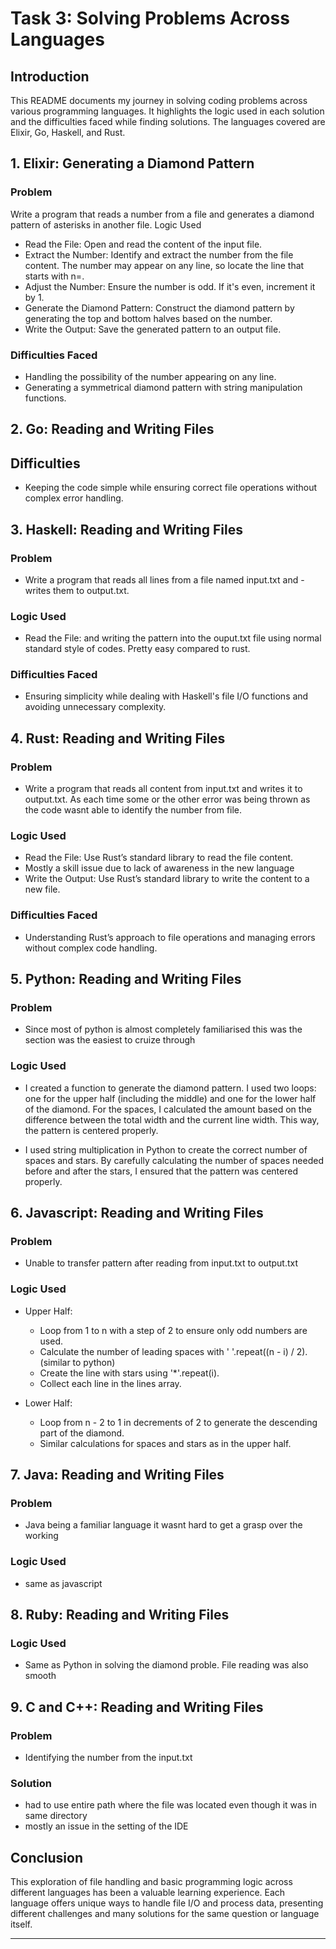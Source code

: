 # Task 3: Solving Problems Across Languages

## Introduction

This README documents my journey in solving coding problems across various programming languages. It highlights the logic used in each solution and the difficulties faced while finding solutions. The languages covered are Elixir, Go, Haskell, and Rust.

## 1. Elixir: Generating a Diamond Pattern
### Problem

Write a program that reads a number from a file and generates a diamond pattern of asterisks in another file.
Logic Used

- Read the File: Open and read the content of the input file.
- Extract the Number: Identify and extract the number from the file content. The number may appear on any line, so locate the line that starts with n=.
- Adjust the Number: Ensure the number is odd. If it's even, increment it by 1.
- Generate the Diamond Pattern: Construct the diamond pattern by    generating the top and bottom halves based on the number.
- Write the Output: Save the generated pattern to an output file.

### Difficulties Faced

- Handling the possibility of the number appearing on any line.
- Generating a symmetrical diamond pattern with string manipulation functions.

## 2. Go: Reading and Writing Files
## Difficulties
- Keeping the code simple while ensuring correct file operations without complex error handling.

## 3. Haskell: Reading and Writing Files
### Problem

- Write a program that reads all lines from a file named input.txt and - writes them to output.txt.
### Logic Used

- Read the File: and writing the pattern into the ouput.txt file using normal standard style of codes. Pretty easy compared to rust.

### Difficulties Faced

- Ensuring simplicity while dealing with Haskell's file I/O functions and avoiding unnecessary complexity.

## 4. Rust: Reading and Writing Files
### Problem

- Write a program that reads all content from input.txt and writes it to output.txt. As each time some or the other error was being thrown as the code wasnt able to identify the number from file.
### Logic Used

- Read the File: Use Rust’s standard library to read the file content.
- Mostly a skill issue due to lack of awareness in the new language
- Write the Output: Use Rust’s standard library to write the content to a new file.

### Difficulties Faced

- Understanding Rust’s approach to file operations and managing errors without complex code handling.

## 5. Python: Reading and Writing Files
### Problem
-  Since most of python is almost completely familiarised this was the section was the easiest to cruize through

### Logic Used

- I created a function to generate the diamond pattern. I used two loops: one for the upper half (including the middle) and one for the lower half of the diamond. For the spaces, I calculated the amount based on the difference between the total width and the current line width. This way, the pattern is centered properly.

- I used string multiplication in Python to create the correct number of spaces and stars. By carefully calculating the number of spaces needed before and after the stars, I ensured that the pattern was centered properly. 

## 6. Javascript: Reading and Writing Files
### Problem

- Unable to transfer pattern after reading from input.txt to output.txt
### Logic Used

- Upper Half:

    - Loop from 1 to n with a step of 2 to ensure only odd numbers are used.
    - Calculate the number of leading spaces with ' '.repeat((n - i) / 2).(similar to python)
   - Create the line with stars using '*'.repeat(i).
    - Collect each line in the lines array.

- Lower Half:

    - Loop from n - 2 to 1 in decrements of 2 to generate the descending part of the diamond.
    - Similar calculations for spaces and stars as in the upper half.

## 7. Java: Reading and Writing Files
### Problem

- Java being a familiar language it wasnt hard to get a grasp over the working
### Logic Used

- same as javascript

## 8. Ruby: Reading and Writing Files
### Logic Used
- Same as Python in solving the diamond proble. File reading was also smooth

## 9. C and C++: Reading and Writing Files
### Problem
- Identifying the number from the input.txt
### Solution

- had to use entire path where the file was located even though it was in same directory
- mostly an issue in the setting of the IDE 

## Conclusion

This exploration of file handling and basic programming logic across different languages has been a valuable learning experience. Each language offers unique ways to handle file I/O and process data, presenting different challenges and many solutions for the same question or language itself. 

---